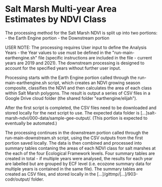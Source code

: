 # Salt Marsh Multi-year Area Estimates by NDVI Class

The processing method for the Salt Marsh NDVI is split up into two portions:
	- the Earth Engine portion
	- the Downstream portion

USER NOTE:
The processing requires User input to define the Analysis Years - the Year values to use must be defined in the "run-main-earthengine.sh" file (specific instructions are included in the file - current years are 2019 and 2021). 
The downstream processing is designed to account for the specified years without further user input.

Processing starts with the Earth Engine portion called through the run-main-earthengine.sh script, which creates an NDVI growing season composite, classifies the NDVI and then calculates the area of each class within Salt Marsh polygons. The result is output a series of CSV files in a Google Drive cloud folder (the shared folder "earthengine/elijah").

After the first script is completed, the CSV files need to be downloaded and stored locally for the next script to use. The expected data folder is [...]salt-marsh-ndvi/000-data/sample-gee-output/. (This portion is expected to eventually be automated.)

The processing continues in the downstream portion called through the run-main-downstream.sh script, using the CSV outputs from the first portion saved locally. The data is then combined and processed into summary tables contaning the areas of each NDVI class for salt marshes at the each of the four Ecological Framework levels. 
Four summary tables are created in total - if multiple years were analysed, the results for each year are labelled but are grouped by ECF level (i.e. ecozone summary data for multiple years is contained in the same file). The summary tables are created as CSV files, and stored locally in the [...]/gittmp/[...]/903-codr/output/ folder.
